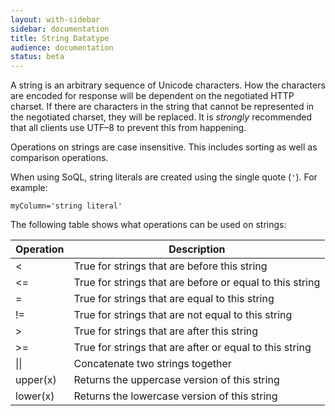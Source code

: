 ```yaml
---
layout: with-sidebar
sidebar: documentation 
title: String Datatype
audience: documentation
status: beta
---
```


A string is an arbitrary sequence of Unicode characters. How the characters are encoded for response will be dependent on the negotiated HTTP charset. If there are characters in the string that cannot be represented in the negotiated charset, they will be replaced. It is _strongly_ recommended that all clients use UTF–8 to prevent this from happening.

Operations on strings are case insensitive. This includes sorting as well as comparison operations.

When using SoQL, string literals are created using the single quote (`'`). For example: 

    myColumn='string literal'

The following table shows what operations can be used on strings:

| Operation    | Description                                              |
| ---          | ---                                                      |
| <            | True for strings that are before this string             |
| <=           | True for strings that are before or equal to this string |
| =            | True for strings that are equal to this string           |
| !=           | True for strings that are not equal to this string       |
| >            | True for strings that are after this string              |
| >=           | True for strings that are after or equal to this string  |
| &#124;&#124; | Concatenate two strings together                         |
| upper(x)     | Returns the uppercase version of this string             |
| lower(x)     | Returns the lowercase version of this string             |

